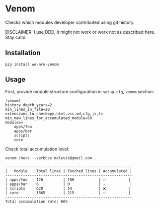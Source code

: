 # Venom

Checks which modules developer contributed using git history.

DISCLAIMER: I use DDD, it might not work or work not as described here. Stay calm.

## Installation

```terminal
pip install we-are-venom
```

## Usage

First, provide module structure configuration in `setup.cfg`, `venom` section:
```terminal
[venom]
history_depth_years=2
min_lines_in_file=20
extensions_to_check=py,html,css,md,cfg,js,ts
min_new_lines_for_accumulated_module=50
modules=
    apps/foo
    apps/bar
    scripts
    core
```

Check total accumulation level:
```terminal
venom check --verbose melevir@gmail.com .

---------------------------------------------------------
|   Module  | Total lines | Touched lines | Accumulated |
---------------------------------------------------------
| apps/foo  | 120         | 106           | ✅          |
| apps/bar  | 6           | 0             | -           |
| scripts   | 620         | 14            | ❌          |
| core      | 1865        | 215           | ✅          |
---------------------------------------------------------
Total accumulation rate: 66%
```
